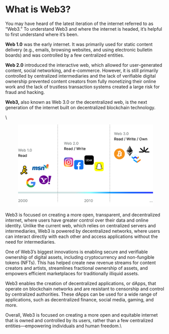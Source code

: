 # What is Web3?

You may have heard of the latest iteration of the internet referred to as “Web3.” To understand Web3 and where the internet is headed, it’s helpful to first understand where it’s been.

**Web 1.0** was the early internet. It was primarily used for static content delivery (e.g., emails, browsing websites, and using electronic bulletin boards) and was controlled by a few centralized entities.

**Web 2.0** introduced the interactive web, which allowed for user-generated content, social networking, and e-commerce. However, it is still primarily controlled by centralized intermediaries and the lack of verifiable digital ownership prevented content creators from fully monetizing their online work and the lack of trustless transaction systems created a large risk for fraud and hacking.

**Web3,** also known as Web 3.0 or the decentralized web, is the next generation of the internet built on decentralized blockchain technology.

\


<figure><img src=".gitbook/assets/Graph.png" alt=""><figcaption></figcaption></figure>

Web3 is focused on creating a more open, transparent, and decentralized internet, where users have greater control over their data and online identity. Unlike the current web, which relies on centralized servers and intermediaries, Web3 is powered by decentralized networks, where users can interact directly with each other and access applications without the need for intermediaries.

One of Web3’s biggest innovations is enabling secure and verifiable ownership of digital assets, including cryptocurrency and non-fungible tokens (NFTs). This has helped create new revenue streams for content creators and artists, streamlines fractional ownership of assets, and empowers efficient marketplaces for traditionally illiquid assets.

Web3 enables the creation of decentralized applications, or dApps, that operate on blockchain networks and are resistant to censorship and control by centralized authorities. These dApps can be used for a wide range of applications, such as decentralized finance, social media, gaming, and more.

Overall, Web3 is focused on creating a more open and equitable internet that is owned and controlled by its users, rather than a few centralized entities—empowering individuals and human freedom.\
